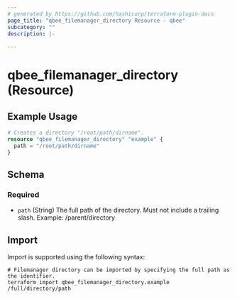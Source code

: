 ```yaml
---
# generated by https://github.com/hashicorp/terraform-plugin-docs
page_title: "qbee_filemanager_directory Resource - qbee"
subcategory: ""
description: |-
  
---
```


# qbee_filemanager_directory (Resource)



## Example Usage

```terraform
# Creates a directory "/root/path/dirname".
resource "qbee_filemanager_directory" "example" {
  path = "/root/path/dirname"
}
```

<!-- schema generated by tfplugindocs -->
## Schema

### Required

- `path` (String) The full path of the directory. Must not include a trailing slash. Example: /parent/directory

## Import

Import is supported using the following syntax:

```shell
# Filemanager directory can be imported by specifying the full path as the identifier.
terraform import qbee_filemanager_directory.example /full/directory/path
```
